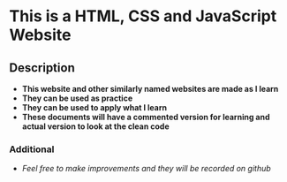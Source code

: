 # This is a HTML, CSS and JavaScript Website

## Description

-   **This website and other similarly named websites are made as I learn**
-   **They can be used as practice**
-   **They can be used to apply what I learn**
-   **These documents will have a commented version for learning and actual version to look at the clean code**

### Additional

-   _Feel free to make improvements and they will be recorded on github_
